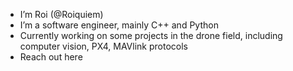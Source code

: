 - I’m Roi (@Roiquiem)
- I’m a software engineer, mainly C++ and Python
- Currently working on some projects in the drone field, including computer vision, PX4, MAVlink protocols
- Reach out here
